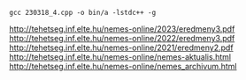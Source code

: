 ```
gcc 230318_4.cpp -o bin/a -lstdc++ -g
```

http://tehetseg.inf.elte.hu/nemes-online/2023/eredmeny3.pdf  
http://tehetseg.inf.elte.hu/nemes-online/2022/eredmeny3.pdf  
http://tehetseg.inf.elte.hu/nemes-online/2021/eredmeny2.pdf  
http://tehetseg.inf.elte.hu/nemes-online/nemes-aktualis.html  
http://tehetseg.inf.elte.hu/nemes-online/nemes_archivum.html  
